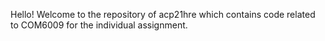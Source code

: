 Hello!
Welcome to the repository of acp21hre which contains code related to COM6009 for the individual assignment.
